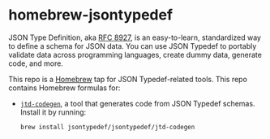 # homebrew-jsontypedef

JSON Type Definition, aka [RFC 8927](https://tools.ietf.org/html/rfc8927), is an
easy-to-learn, standardized way to define a schema for JSON data. You can use
JSON Typedef to portably validate data across programming languages, create
dummy data, generate code, and more.

This repo is a [Homebrew](https://brew.sh/) tap for JSON Typedef-related tools.
This repo contains Homebrew formulas for:

* [`jtd-codegen`](https://github.com/jsontypedef/json-typedef-codegen), a tool
  that generates code from JSON Typedef schemas. Install it by running:

  ```bash
  brew install jsontypedef/jsontypedef/jtd-codegen
  ```
